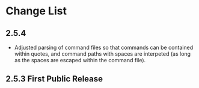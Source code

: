# Change List

## 2.5.4

 - Adjusted parsing of command files so that commands can be contained
   within quotes, and command paths with spaces are interpeted (as long
   as the spaces are escaped within the command file).

## 2.5.3 First Public Release
